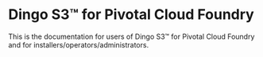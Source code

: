 # Dingo S3™ for Pivotal Cloud Foundry

This is the documentation for users of Dingo S3™ for Pivotal Cloud Foundry and for installers/operators/administrators.

